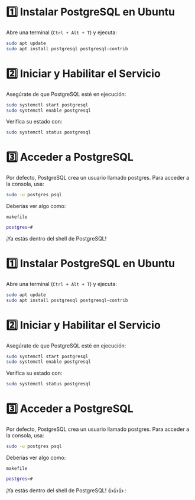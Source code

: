 # 1️⃣ Instalar PostgreSQL en Ubuntu
Abre una terminal (`Ctrl + Alt + T`) y ejecuta:

```bash
sudo apt update
sudo apt install postgresql postgresql-contrib
```

# 2️⃣ Iniciar y Habilitar el Servicio
Asegúrate de que PostgreSQL esté en ejecución:

```bash
sudo systemctl start postgresql
sudo systemctl enable postgresql
```

Verifica su estado con:

```bash
sudo systemctl status postgresql
```
# 3️⃣ Acceder a PostgreSQL
Por defecto, PostgreSQL crea un usuario llamado postgres. Para acceder a la consola, usa:

```bash
sudo -u postgres psql
```

Deberías ver algo como:

`makefile`
```bash
postgres=#
```
¡Ya estás dentro del shell de PostgreSQL!
# 1️⃣ Instalar PostgreSQL en Ubuntu
Abre una terminal (`Ctrl + Alt + T`) y ejecuta:

```bash
sudo apt update
sudo apt install postgresql postgresql-contrib
```

# 2️⃣ Iniciar y Habilitar el Servicio
Asegúrate de que PostgreSQL esté en ejecución:

```bash
sudo systemctl start postgresql
sudo systemctl enable postgresql
```

Verifica su estado con:

```bash
sudo systemctl status postgresql
```
# 3️⃣ Acceder a PostgreSQL
Por defecto, PostgreSQL crea un usuario llamado postgres. Para acceder a la consola, usa:

```bash
sudo -u postgres psql
```

Deberías ver algo como:

`makefile`
```bash
postgres=#
```
¡Ya estás dentro del shell de PostgreSQL! 👍👍👍
: